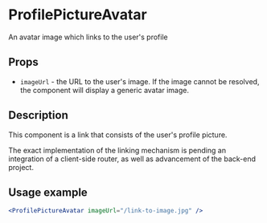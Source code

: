 # ProfilePictureAvatar
An avatar image which links to the user's profile

## Props
* ``imageUrl`` - the URL to the user's image. If the image cannot be resolved,
the component will display a generic avatar image.

## Description
This component is a link that consists of the user's profile picture.

The exact implementation of the linking mechanism is pending an integration of a client-side router, as well as advancement of the back-end project.

## Usage example
```jsx
<ProfilePictureAvatar imageUrl="/link-to-image.jpg" />
```